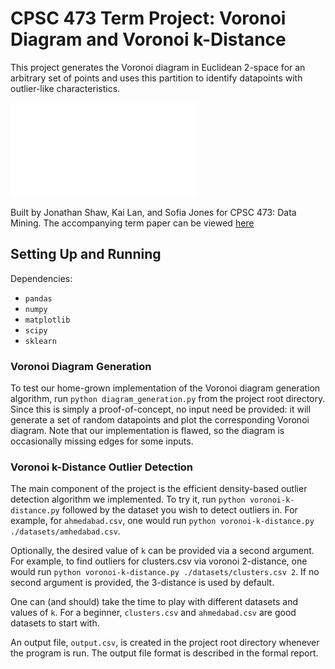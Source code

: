 # CPSC 473 Term Project: Voronoi Diagram and Voronoi k-Distance

This project generates the Voronoi diagram in Euclidean 2-space for an arbitrary set of points and uses this partition to identify datapoints with outlier-like characteristics.

![](./documentation/Figure_1.pdf)

Built by Jonathan Shaw, Kai Lan, and Sofia Jones for CPSC 473: Data Mining.  The accompanying term paper can be viewed [here](./documentation/term-paper.pdf)

## Setting Up and Running

Dependencies:

* `pandas`
* `numpy`
* `matplotlib`
* `scipy`
* `sklearn`

### Voronoi Diagram Generation

To test our home-grown implementation of the Voronoi diagram generation algorithm, run `python diagram_generation.py` from the project root directory.
Since this is simply a proof-of-concept, no input need be provided: it will generate a set of random datapoints and plot the corresponding Voronoi diagram.
Note that our implementation is flawed, so the diagram is occasionally missing edges for some inputs.

### Voronoi k-Distance Outlier Detection

The main component of the project is the efficient density-based outlier detection algorithm we implemented.  To try it, run `python voronoi-k-distance.py`
followed by the dataset you wish to detect outliers in.  For example, for `ahmedabad.csv`, one would run `python voronoi-k-distance.py ./datasets/amhedabad.csv`.

Optionally, the desired value of `k` can be provided via a second argument.  For example, to find outliers for clusters.csv via voronoi 2-distance, one would run
`python voronoi-k-distance.py ./datasets/clusters.csv 2`.  If no second argument is provided, the 3-distance is used by default.

One can (and should) take the time to play with different datasets and values of `k`.  For a beginner, `clusters.csv` and `ahmedabad.csv` are good datasets to start with.

An output file, `output.csv`, is created in the project root directory whenever the program is run.  The output file format is described in the formal report.
